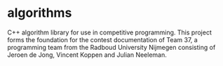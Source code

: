 # algorithms
C++ algorithm library for use in competitive programming. This project forms the foundation for the contest documentation of Team 37, a programming team from the Radboud University Nijmegen consisting of Jeroen de Jong, Vincent Koppen and Julian Neeleman.
